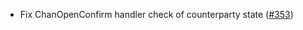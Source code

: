 - Fix ChanOpenConfirm handler check of counterparty state
  ([#353](https://github.com/cosmos/ibc-rs/issues/353))